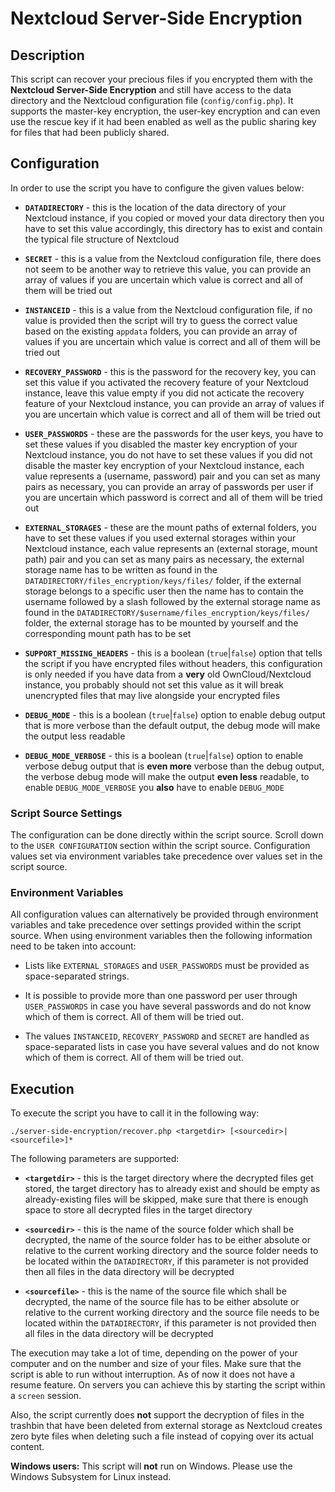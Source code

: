 # Nextcloud Server-Side Encryption

## Description

This script can recover your precious files if you encrypted them with the **Nextcloud Server-Side Encryption** and still have access to the data directory and the Nextcloud configuration file (`config/config.php`).
It supports the master-key encryption, the user-key encryption and can even use the rescue key if it had been enabled as well as the public sharing key for files that had been publicly shared.

## Configuration

In order to use the script you have to configure the given values below:

* **`DATADIRECTORY`** - this is the location of the data directory of your Nextcloud instance, if you copied or moved your data directory then you have to set this value accordingly, this directory has to exist and contain the typical file structure of Nextcloud

* **`SECRET`** - this is a value from the Nextcloud configuration file, there does not seem to be another way to retrieve this value, you can provide an array of values if you are uncertain which value is correct and all of them will be tried out

* **`INSTANCEID`** - this is a value from the Nextcloud configuration file, if no value is provided then the script will try to guess the correct value based on the existing `appdata` folders, you can provide an array of values if you are uncertain which value is correct and all of them will be tried out

* **`RECOVERY_PASSWORD`** - this is the password for the recovery key, you can set this value if you activated the recovery feature of your Nextcloud instance, leave this value empty if you did not acticate the recovery feature of your Nextcloud instance, you can provide an array of values if you are uncertain which value is correct and all of them will be tried out

* **`USER_PASSWORDS`** - these are the passwords for the user keys, you have to set these values if you disabled the master key encryption of your Nextcloud instance, you do not have to set these values if you did not disable the master key encryption of your Nextcloud instance, each value represents a (username, password) pair and you can set as many pairs as necessary, you can provide an array of passwords per user if you are uncertain which password is correct and all of them will be tried out

* **`EXTERNAL_STORAGES`** - these are the mount paths of external folders, you have to set these values if you used external storages within your Nextcloud instance, each value represents an (external storage, mount path) pair and you can set as many pairs as necessary, the external storage name has to be written as found in the `DATADIRECTORY/files_encryption/keys/files/` folder, if the external storage belongs to a specific user then the name has to contain the username followed by a slash followed by the external storage name as found in the `DATADIRECTORY/$username/files_encryption/keys/files/` folder, the external storage has to be mounted by yourself and the corresponding mount path has to be set

* **`SUPPORT_MISSING_HEADERS`** - this is a boolean (`true`|`false`) option that tells the script if you have encrypted files without headers, this configuration is only needed if you have data from a **very** old OwnCloud/Nextcloud instance, you probably should not set this value as it will break unencrypted files that may live alongside your encrypted files

* **`DEBUG_MODE`** - this is a boolean (`true`|`false`) option to enable debug output that is more verbose than the default output, the debug mode will make the output less readable

* **`DEBUG_MODE_VERBOSE`** - this is a boolean (`true`|`false`) option to enable verbose debug output that is **even more** verbose than the debug output, the verbose debug mode will make the output **even less** readable, to enable `DEBUG_MODE_VERBOSE` you **also** have to enable `DEBUG_MODE`

### Script Source Settings

The configuration can be done directly within the script source.
Scroll down to the `USER CONFIGURATION` section within the script source.
Configuration values set via environment variables take precedence over values set in the script source.

### Environment Variables

All configuration values can alternatively be provided through environment variables and take precedence over settings provided within the script source.
When using environment variables then the following information need to be taken into account:

* Lists like `EXTERNAL_STORAGES` and `USER_PASSWORDS` must be provided as space-separated strings.

* It is possible to provide more than one password per user through `USER_PASSWORDS` in case you have several passwords and do not know which of them is correct.
All of them will be tried out.

* The values `INSTANCEID`, `RECOVERY_PASSWORD` and `SECRET` are handled as space-separated lists in case you have several values and do not know which of them is correct.
All of them will be tried out.

## Execution

To execute the script you have to call it in the following way:

```
./server-side-encryption/recover.php <targetdir> [<sourcedir>|<sourcefile>]*
```

The following parameters are supported:

* **`<targetdir>`** - this is the target directory where the decrypted files get stored, the target directory has to already exist and should be empty as already-existing files will be skipped, make sure that there is enough space to store all decrypted files in the target directory

* **`<sourcedir>`** - this is the name of the source folder which shall be decrypted, the name of the source folder has to be either absolute or relative to the current working directory and the source folder needs to be located within the `DATADIRECTORY`, if this parameter is not provided then all files in the data directory will be decrypted

* **`<sourcefile>`** - this is the name of the source file which shall be decrypted, the name of the source file has to be either absolute or relative to the current working directory and the source file needs to be located within the `DATADIRECTORY`, if this parameter is not provided then all files in the data directory will be decrypted

The execution may take a lot of time, depending on the power of your computer and on the number and size of your files.
Make sure that the script is able to run without interruption.
As of now it does not have a resume feature.
On servers you can achieve this by starting the script within a `screen` session.

Also, the script currently does **not** support the decryption of files in the trashbin that have been deleted from external storage as Nextcloud creates zero byte files when deleting such a file instead of copying over its actual content.

**Windows users:**
This script will **not** run on Windows.
Please use the Windows Subsystem for Linux instead.
